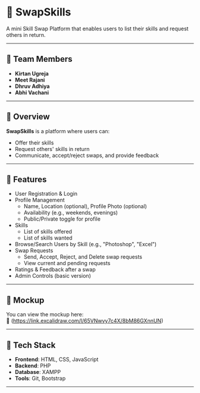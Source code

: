 # 🔄 SwapSkills

A mini Skill Swap Platform that enables users to list their skills and request others in return.

---

## 👥 Team Members

- **Kirtan Ugreja** 
- **Meet Rajani**
- **Dhruv Adhiya**
- **Abhi Vachani** 

---

## 📝 Overview

**SwapSkills** is a platform where users can:

- Offer their skills
- Request others' skills in return
- Communicate, accept/reject swaps, and provide feedback

---

## 🚀 Features

- User Registration & Login
- Profile Management
  - Name, Location (optional), Profile Photo (optional)
  - Availability (e.g., weekends, evenings)
  - Public/Private toggle for profile
- Skills
  - List of skills offered
  - List of skills wanted
- Browse/Search Users by Skill (e.g., "Photoshop", "Excel")
- Swap Requests
  - Send, Accept, Reject, and Delete swap requests
  - View current and pending requests
- Ratings & Feedback after a swap
- Admin Controls (basic version)

---

## 🎨 Mockup

You can view the mockup here:  
🔗 (https://link.excalidraw.com/l/65VNwvy7c4X/8bM86GXnnUN)

---

## 🧰 Tech Stack

- **Frontend**: HTML, CSS, JavaScript
- **Backend**: PHP
- **Database**: XAMPP
- **Tools**: Git, Bootstrap

---




